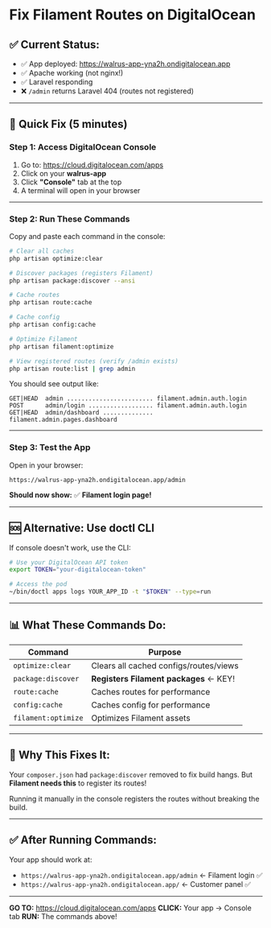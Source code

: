 # Fix Filament Routes on DigitalOcean

## ✅ Current Status:
- ✅ App deployed: https://walrus-app-yna2h.ondigitalocean.app
- ✅ Apache working (not nginx!)
- ✅ Laravel responding
- ❌ `/admin` returns Laravel 404 (routes not registered)

---

## 🔧 Quick Fix (5 minutes)

### **Step 1: Access DigitalOcean Console**

1. Go to: https://cloud.digitalocean.com/apps
2. Click on your **walrus-app** 
3. Click **"Console"** tab at the top
4. A terminal will open in your browser

---

### **Step 2: Run These Commands**

Copy and paste each command in the console:

```bash
# Clear all caches
php artisan optimize:clear

# Discover packages (registers Filament)
php artisan package:discover --ansi

# Cache routes
php artisan route:cache

# Cache config
php artisan config:cache

# Optimize Filament
php artisan filament:optimize

# View registered routes (verify /admin exists)
php artisan route:list | grep admin
```

You should see output like:
```
GET|HEAD  admin ........................ filament.admin.auth.login
POST      admin/login .................. filament.admin.auth.login
GET|HEAD  admin/dashboard .............. filament.admin.pages.dashboard
```

---

### **Step 3: Test the App**

Open in your browser:
```
https://walrus-app-yna2h.ondigitalocean.app/admin
```

**Should now show:** ✅ **Filament login page!**

---

## 🆘 Alternative: Use doctl CLI

If console doesn't work, use the CLI:

```bash
# Use your DigitalOcean API token
export TOKEN="your-digitalocean-token"

# Access the pod
~/bin/doctl apps logs YOUR_APP_ID -t "$TOKEN" --type=run
```

---

## 📊 What These Commands Do:

| Command | Purpose |
|---------|---------|
| `optimize:clear` | Clears all cached configs/routes/views |
| `package:discover` | **Registers Filament packages** ← KEY! |
| `route:cache` | Caches routes for performance |
| `config:cache` | Caches config for performance |
| `filament:optimize` | Optimizes Filament assets |

---

## 🎯 Why This Fixes It:

Your `composer.json` had `package:discover` removed to fix build hangs. But **Filament needs this** to register its routes!

Running it manually in the console registers the routes without breaking the build.

---

## ✅ After Running Commands:

Your app should work at:
- `https://walrus-app-yna2h.ondigitalocean.app/admin` ← Filament login ✅
- `https://walrus-app-yna2h.ondigitalocean.app/` ← Customer panel ✅

---

**GO TO:** https://cloud.digitalocean.com/apps
**CLICK:** Your app → Console tab
**RUN:** The commands above!

